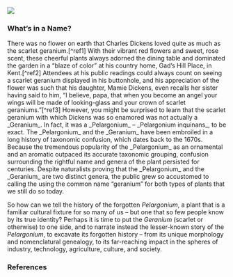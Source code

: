 <a href="https://dev.visual-essays.app"><img src="https://dev-visual-essays.netlify.app/images/ve-button.png"></a>
<param ve-config
       title="A *Pelargonium* by Any Other Name Would Smell as Sweet…"
       author="Daisy Reid, Verónica Matallana Chaves, Yao Jiang"
       source-image="blob:null/350ec559-ab4d-204b-ad69-901393a2d9adhttps://www.biodiversitylibrary.org/item/53838#page/149/mode/1up"
       banner="https://ids.lib.harvard.edu/ids/iiif/435776338/full/full/0/default.jpg"
       layout="vtl">

### What’s in a Name?

<param ve-entity eid="Q5686" title="Charles Dickens">
<param ve-entity eid="Q5516441" title="Gads Hill Place" aliases="Gad’s Hill Place">
<param ve-entity eid="Q3850458" title="Mary Dickens">
There was no flower on earth that Charles Dickens loved quite as much as the scarlet geranium.[^ref1] With their vibrant red flowers and sweet, rose scent, these cheerful plants always adorned the dining table and dominated the garden in a “blaze of color” at his country home, Gad’s Hill Place, in Kent.[^ref2] Attendees at his public readings could always count on seeing a scarlet geranium displayed in his buttonhole, and his appreciation of the flower was such that his daughter, Mamie Dickens, even recalls her sister having said to him, “I believe, papa, that when you become an angel your wings will be made of looking-glass and your crown of scarlet geraniums.”[^ref3]
<param ve-image fit="contain" primary url="https://upload.wikimedia.org/wikipedia/commons/2/22/Charles_Dickens_with_his_two_daughters_by_Mason_%26_Co_%28Robert_Hindry_Mason%29.jpg" title="Charles Dickens with his two daughters at Gad’s Hill Place. Behind them is a staged “theatre” of potted geraniums displayed beneath a bay window. _Charles Dickens with his daughters, Mamie Dickens and Catherine ('Katey') Elizabeth Macready Perugini (née Dickens)_, after Joseph Athanase Aufray, after a photograph by Mason & Co (Robert Hindry Mason), photogravure, published 18 December 1869, National Gallery of Art, Wikimedia Commons">

<param ve-entity eid="Q157211" title="geranium" aliases="Geranium"> 
<param ve-entity eid="Q146118" title="pelargonium" aliases="Pelargonium"> 
<param ve-entity eid="Q18083598" title="Pelargonium inquinans"> 
However, you might be surprised to learn that the scarlet geranium with which Dickens was so enamored was not actually a _Geranium_. In fact, it was a _Pelargonium_ – _Pelargonium inquinans_, to be exact. The _Pelargonium_ and the _Geranium_ have been embroiled in a long history of taxonomic confusion, which dates back to the 1670s. Because the tremendous popularity of the _Pelargonium_ as an ornamental and an aromatic outpaced its accurate taxonomic grouping, confusion surrounding the rightful name and genera of the plant persisted for centuries. Despite naturalists proving that the _Pelargonium_ and the _Geranium_ are two distinct genera, the public grew so accustomed to calling the using the common name “geranium” for both types of plants that we still do so today.
<param ve-image fit="contain" primary url="https://www.biodiversitylibrary.org/pageimage/53144785" title="Botanical drawings of _Pelargonium odoratissimum_ and _Pelargonium inquinans_, Biodiversity Heritage Library">

So how can we tell the history of the forgotten _Pelargonium_, a plant that is a familiar cultural fixture for so many of us – but one that so few people know by its true identity? Perhaps it is time to put the _Geranium_ (scarlet or otherwise) to one side, and to narrate instead the lesser-known story of the _Pelargonium_, to excavate its forgotten history – from its unique morphology and nomenclatural genealogy, to its far-reaching impact in the spheres of industry, technology, agriculture, culture, and society.
<param ve-image fit="contain" primary url="https://upload.wikimedia.org/wikipedia/commons/d/da/Scarlet_geranium.jpg" title="Charles Dickens’ favored plant the _Pelargonium inquinans_ commonly known as a geranium, ViGA, 2017, Wikimedia Commons, CC BY-SA 4.0">

### References
[^ref1]: Hartley, Jenny. “Dickens and the Geranium.” _The Dickensian_, vol. 114, no. 504, 2018, pp. 5-14.

[^ref2]: Dickens, Mamie. _My Father as I Recall Him_. Roxburghe Press, 1896.

[^ref3]:  Ibid.
<!--stackedit_data:
eyJoaXN0b3J5IjpbNTE0OTE5NDUyLC02OTMwODIyNjksLTk4MT
UxNTQyNiwyMjUxMjgwNTgsNjkzODIzMDU4LC04MDA1ODU5MDRd
fQ==
-->